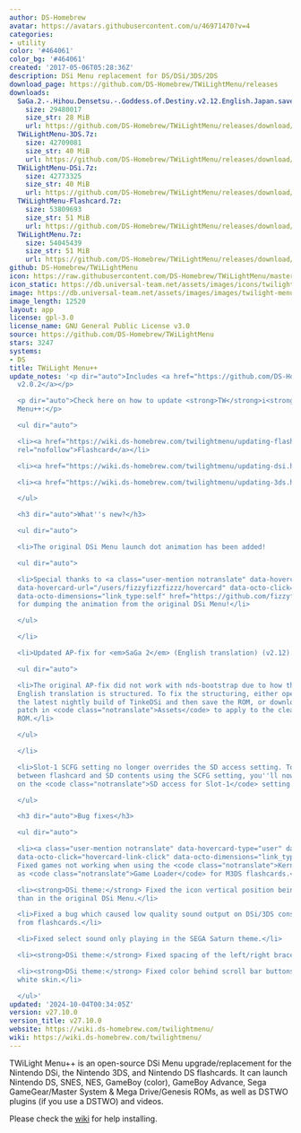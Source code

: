 ```yaml
---
author: DS-Homebrew
avatar: https://avatars.githubusercontent.com/u/46971470?v=4
categories:
- utility
color: '#464061'
color_bg: '#464061'
created: '2017-05-06T05:28:36Z'
description: DSi Menu replacement for DS/DSi/3DS/2DS
download_page: https://github.com/DS-Homebrew/TWiLightMenu/releases
downloads:
  SaGa.2.-.Hihou.Densetsu.-.Goddess.of.Destiny.v2.12.English.Japan.saved.in.TinkeDSi.xdelta:
    size: 29480017
    size_str: 28 MiB
    url: https://github.com/DS-Homebrew/TWiLightMenu/releases/download/v27.10.0/SaGa.2.-.Hihou.Densetsu.-.Goddess.of.Destiny.v2.12.English.Japan.saved.in.TinkeDSi.xdelta
  TWiLightMenu-3DS.7z:
    size: 42709081
    size_str: 40 MiB
    url: https://github.com/DS-Homebrew/TWiLightMenu/releases/download/v27.10.0/TWiLightMenu-3DS.7z
  TWiLightMenu-DSi.7z:
    size: 42773325
    size_str: 40 MiB
    url: https://github.com/DS-Homebrew/TWiLightMenu/releases/download/v27.10.0/TWiLightMenu-DSi.7z
  TWiLightMenu-Flashcard.7z:
    size: 53809693
    size_str: 51 MiB
    url: https://github.com/DS-Homebrew/TWiLightMenu/releases/download/v27.10.0/TWiLightMenu-Flashcard.7z
  TWiLightMenu.7z:
    size: 54045439
    size_str: 51 MiB
    url: https://github.com/DS-Homebrew/TWiLightMenu/releases/download/v27.10.0/TWiLightMenu.7z
github: DS-Homebrew/TWiLightMenu
icon: https://raw.githubusercontent.com/DS-Homebrew/TWiLightMenu/master/booter/Twilight%2B%2B-animated%20icon-fix.gif
icon_static: https://db.universal-team.net/assets/images/icons/twilight-menu.png
image: https://db.universal-team.net/assets/images/images/twilight-menu.png
image_length: 12520
layout: app
license: gpl-3.0
license_name: GNU General Public License v3.0
source: https://github.com/DS-Homebrew/TWiLightMenu
stars: 3247
systems:
- DS
title: TWiLight Menu++
update_notes: '<p dir="auto">Includes <a href="https://github.com/DS-Homebrew/nds-bootstrap/releases/tag/v2.0.2">nds-bootstrap
  v2.0.2</a></p>

  <p dir="auto">Check here on how to update <strong>TW</strong>i<strong>L</strong>ight
  Menu++:</p>

  <ul dir="auto">

  <li><a href="https://wiki.ds-homebrew.com/twilightmenu/updating-flashcard.html"
  rel="nofollow">Flashcard</a></li>

  <li><a href="https://wiki.ds-homebrew.com/twilightmenu/updating-dsi.html" rel="nofollow">DSi</a></li>

  <li><a href="https://wiki.ds-homebrew.com/twilightmenu/updating-3ds.html" rel="nofollow">3DS</a></li>

  </ul>

  <h3 dir="auto">What''s new?</h3>

  <ul dir="auto">

  <li>The original DSi Menu launch dot animation has been added!

  <ul dir="auto">

  <li>Special thanks to <a class="user-mention notranslate" data-hovercard-type="user"
  data-hovercard-url="/users/fizzyfizzfizzz/hovercard" data-octo-click="hovercard-link-click"
  data-octo-dimensions="link_type:self" href="https://github.com/fizzyfizzfizzz">@fizzyfizzfizzz</a>
  for dumping the animation from the original DSi Menu!</li>

  </ul>

  </li>

  <li>Updated AP-fix for <em>SaGa 2</em> (English translation) (v2.12).

  <ul dir="auto">

  <li>The original AP-fix did not work with nds-bootstrap due to how the ROM of the
  English translation is structured. To fix the structuring, either open the ROM using
  the latest nightly build of TinkeDSi and then save the ROM, or download the xdelta
  patch in <code class="notranslate">Assets</code> to apply to the clean Japanese
  ROM.</li>

  </ul>

  </li>

  <li>Slot-1 SCFG setting no longer overrides the SD access setting. To continue switching
  between flashcard and SD contents using the SCFG setting, you''ll now need to turn
  on the <code class="notranslate">SD access for Slot-1</code> setting as well.</li>

  </ul>

  <h3 dir="auto">Bug fixes</h3>

  <ul dir="auto">

  <li><a class="user-mention notranslate" data-hovercard-type="user" data-hovercard-url="/users/lifehackerhansol/hovercard"
  data-octo-click="hovercard-link-click" data-octo-dimensions="link_type:self" href="https://github.com/lifehackerhansol">@lifehackerhansol</a>:
  Fixed games not working when using the <code class="notranslate">Kernel</code> setting
  as <code class="notranslate">Game Loader</code> for M3DS flashcards.</li>

  <li><strong>DSi theme:</strong> Fixed the icon vertical position being 1px higher
  than in the original DSi Menu.</li>

  <li>Fixed a bug which caused low quality sound output on DSi/3DS consoles running
  from flashcards.</li>

  <li>Fixed select sound only playing in the SEGA Saturn theme.</li>

  <li><strong>DSi theme:</strong> Fixed spacing of the left/right brace sprites.</li>

  <li><strong>DSi theme:</strong> Fixed color behind scroll bar buttons in the default
  white skin.</li>

  </ul>'
updated: '2024-10-04T00:34:05Z'
version: v27.10.0
version_title: v27.10.0
website: https://wiki.ds-homebrew.com/twilightmenu/
wiki: https://wiki.ds-homebrew.com/twilightmenu/
---
```

TWiLight Menu++ is an open-source DSi Menu upgrade/replacement for the Nintendo DSi, the Nintendo 3DS, and Nintendo DS flashcards. It can launch Nintendo DS, SNES, NES, GameBoy (color), GameBoy Advance, Sega GameGear/Master System & Mega Drive/Genesis ROMs, as well as DSTWO plugins (if you use a DSTWO) and videos.

Please check the [wiki](https://wiki.ds-homebrew.com/twilightmenu/) for help installing.